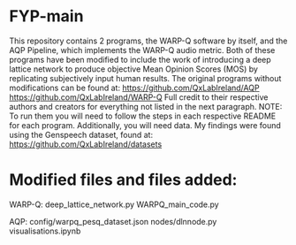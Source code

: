 # FYP-main

  This repository contains 2 programs, the WARP-Q software by itself, and the AQP Pipeline, which implements the WARP-Q audio metric.
  Both of these programs have been modified to include the work of introducing a deep lattice network to produce objective Mean Opinion Scores (MOS) by replicating subjectively input human results.
  The original programs without modifications can be found at:
    https://github.com/QxLabIreland/AQP
    https://github.com/QxLabIreland/WARP-Q
  Full credit to their respective authors and creators for everything not listed in the next paragraph.
  NOTE: To run them you will need to follow the steps in each respective README for each program. Additionally, you will need data. My findings were found using the Genspeech dataset, found at:
    https://github.com/QxLabIreland/datasets
  
# Modified files and files added:
  WARP-Q:
    deep_lattice_network.py
    WARPQ_main_code.py
  
  AQP:
    config/warpq_pesq_dataset.json
    nodes/dlnnode.py
    visualisations.ipynb
